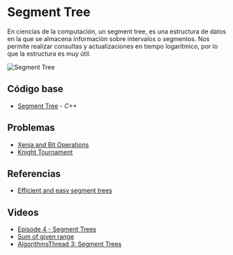 # Segment Tree


En ciencias de la computación, un segment tree, es una estructura de datos en la que se almacena información sobre intervalos o segmentos. Nos permite realizar consultas y actualizaciones en tiempo logarítmico, por lo que la estructura es muy útil.

![Segment Tree](https://iq.opengenus.org/content/images/2019/01/1-2.png)
## Código base
-  [Segment Tree](SegmentTree.cpp) - _C++_

## Problemas
- [Xenia and Bit Operations](https://codeforces.com/contest/339/problem/D)
- [Knight Tournament](https://codeforces.com/contest/356/problem/A)

## Referencias
-  [Efficient and easy segment trees](https://codeforces.com/blog/entry/18051)
## Videos
-  [Episode 4 - Segment Trees](https://www.youtube.com/watch?v=Tr-xEGoByFQ)
-  [Sum of given range](https://www.youtube.com/watch?v=2bSS8rtFym4)
-  [AlgorithmsThread 3: Segment Trees](https://www.youtube.com/watch?v=QvgpIX4_vyA)
